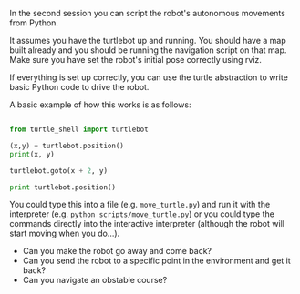In the second session you can script the robot's autonomous movements from Python.

It assumes you have the turtlebot up and running. You should have a map built already and you should be running the navigation script on that map. Make sure you have set the robot's initial pose correctly using rviz.

If everything is set up correctly, you can use the turtle abstraction to write basic Python code to drive the robot. 

A basic example of how this works is as follows:

```python

from turtle_shell import turtlebot

(x,y) = turtlebot.position()
print(x, y)

turtlebot.goto(x + 2, y)

print turtlebot.position()

```

You could type this into a file (e.g. `move_turtle.py`) and run it with the interpreter (e.g. `python scripts/move_turtle.py`) or you could type the commands directly into the interactive interpreter (although the robot will start moving when you do...).

 * Can you make the robot go away and come back?
 * Can you send the robot to a specific point in the environment and get it back?
 * Can you navigate an obstable course?